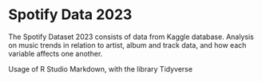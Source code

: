 # Spotify Data 2023

The Spotify Dataset 2023 consists of data from Kaggle database. Analysis on music trends in relation to artist, album and track data, and how each variable affects one another.

Usage of R Studio Markdown, with the library Tidyverse
